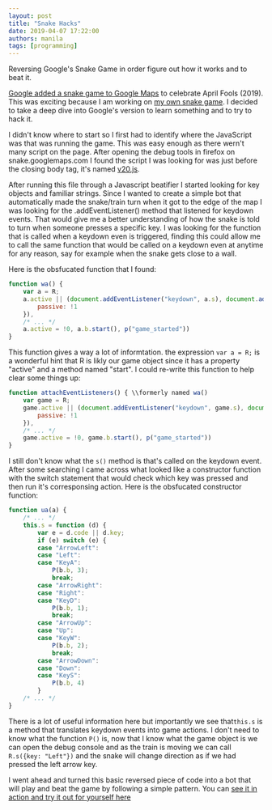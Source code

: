 ```yaml
---
layout: post
title: "Snake Hacks"
date: 2019-04-07 17:22:00
authors: manila
tags: [programming]
---
```


Reversing Google's Snake Game in order figure out how it works and to beat it.

[Google added a snake game to Google Maps](https://snake.googlemaps.com) to celebrate April Fools (2019). This was exciting because I am working on [my own snake game](https://snake.manila.me). I decided to take a deep dive into Google's version to learn something and to try to hack it.

I didn't know where to start so I first had to identify where the JavaScript was that was running the game. This was easy enough as there wern't many script on the page. After opening the debug tools in firefox on snake.googlemaps.com I found the script I was looking for was just before the closing body tag, it's named [v20.js](https://snake.googlemaps.com/static/js/v20.js).

After running this file through a Javascript beatifier I started looking for key objects and familiar strings. Since I wanted to create a simple bot that automatically made the snake/train turn when it got to the edge of the map I was looking for the .addEventListener() method that listened for keydown events. That would give me a better understanding of how the snake is told to turn when someone presses a specific key. I was looking for the function that is called when a keydown even is triggered, finding this could allow me to call the same function that would be called on a keydown even at anytime for any reason, say for example when the snake gets close to a wall. 

Here is the obsfucated function that I found:

```JavaScript
function wa() {
    var a = R;
    a.active || (document.addEventListener("keydown", a.s), document.addEventListener("touchstart", a.l, {
        passive: !1
    }),
    /* ... */
    a.active = !0, a.b.start(), p("game_started"))
}
```

This function gives a way a lot of informtation. the expression ```var a = R;``` is a wonderful hint that R is likly our game object since it has a property "active" and a method named "start". I could re-write this function to help clear some things up:

```JavaScript
function attachEventListeners() { \\formerly named wa()
    var game = R;
    game.active || (document.addEventListener("keydown", game.s), document.addEventListener("touchstart", game.l, {
        passive: !1
    }),
    /* ... */ 
    game.active = !0, game.b.start(), p("game_started"))
}
```
I still don't know what the ``` s() ``` method is that's called on the keydown event. After some searching I came across what looked like a constructor function with the switch statement that would check which key was pressed and then run it's corresponsing action. Here is the obsfucated constructor function:

```JavaScript
function ua(a) {
    /* ... */
    this.s = function (d) {
        var e = d.code || d.key;
        if (e) switch (e) {
        case "ArrowLeft":
        case "Left":
        case "KeyA":
            P(b.b, 3);
            break;
        case "ArrowRight":
        case "Right":
        case "KeyD":
            P(b.b, 1);
            break;
        case "ArrowUp":
        case "Up":
        case "KeyW":
            P(b.b, 2);
            break;
        case "ArrowDown":
        case "Down":
        case "KeyS":
            P(b.b, 4)
        }
    /* ... */
}
```
There is a lot of useful information here but importantly we see that``` this.s ``` is a method that translates keydown events into game actions. I don't need to know what the function ``` P() ``` is, now that I know what the game object is we can open the debug console and as the train is moving we can call ``` R.s({key: "Left"}) ``` and the snake will change direction as if we had pressed the left arrow key.

I went ahead and turned this basic reversed piece of code into a bot that will play and beat the game by following a simple pattern. You can [see it in action and try it out for yourself here](https://github.com/manila/googlemaps-snake-hacks)
